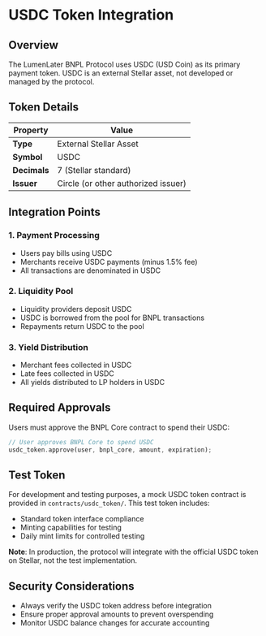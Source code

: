 # USDC Token Integration

## Overview

The LumenLater BNPL Protocol uses USDC (USD Coin) as its primary payment token. USDC is an external Stellar asset, not developed or managed by the protocol.

## Token Details

| Property | Value |
|----------|-------|
| **Type** | External Stellar Asset |
| **Symbol** | USDC |
| **Decimals** | 7 (Stellar standard) |
| **Issuer** | Circle (or other authorized issuer) |

## Integration Points

### 1. Payment Processing
- Users pay bills using USDC
- Merchants receive USDC payments (minus 1.5% fee)
- All transactions are denominated in USDC

### 2. Liquidity Pool
- Liquidity providers deposit USDC
- USDC is borrowed from the pool for BNPL transactions
- Repayments return USDC to the pool

### 3. Yield Distribution
- Merchant fees collected in USDC
- Late fees collected in USDC
- All yields distributed to LP holders in USDC

## Required Approvals

Users must approve the BNPL Core contract to spend their USDC:

```rust
// User approves BNPL Core to spend USDC
usdc_token.approve(user, bnpl_core, amount, expiration);
```

## Test Token

For development and testing purposes, a mock USDC token contract is provided in `contracts/usdc_token/`. This test token includes:

- Standard token interface compliance
- Minting capabilities for testing
- Daily mint limits for controlled testing

**Note**: In production, the protocol will integrate with the official USDC token on Stellar, not the test implementation.

## Security Considerations

- Always verify the USDC token address before integration
- Ensure proper approval amounts to prevent overspending
- Monitor USDC balance changes for accurate accounting